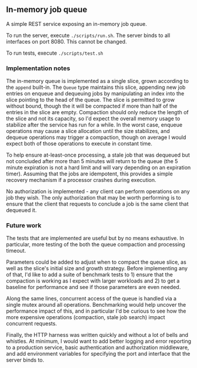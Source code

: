 ## In-memory job queue

A simple REST service exposing an in-memory job queue.

To run the server, execute `./scripts/run.sh`. The server binds to all
interfaces on port 8080. This cannot be changed.

To run tests, execute `./scripts/test.sh`

### Implementation notes

The in-memory queue is implemented as a single slice, grown according to the
`append` built-in. The `Queue` type maintains this slice, appending new job
entries on enqueue and dequeuing jobs by manipulating an index into the slice
pointing to the head of the queue. The slice is permitted to grow without
bound, though the it will be compacted if more than half of the entries in the
slice are empty. Compaction should only reduce the length of the slice and not
its capacity, so I'd expect the overall memory usage to stabilize after the
service has run for a while. In the worst case, enqueue operations may cause a
slice allocation until the size stabilizes, and dequeue operations may trigger
a compaction, though on average I would expect both of those operations to
execute in constant time.

To help ensure at-least-once processing, a stale job that was dequeued but not
concluded after more than 5 minutes will return to the queue (the 5 minute
expiration is not a hard limit and will vary depending on an expiration timer).
Assuming that the jobs are idempotent, this provides a simple recovery
mechanism if a processor crashes during execution.

No authorization is implemented - any client can perform operations on any job
they wish. The only authorization that may be worth performing is to ensure
that the client that requests to conclude a job is the same client that
dequeued it.

### Future work

The tests that are implemented are useful but by no means exhaustive. In
particular, more testing of the both the queue compaction and processing
timeout.

Parameters could be added to adjust when to compact the queue slice, as well as
the slice's initial size and growth strategy. Before implementing any of that,
I'd like to add a suite of benchmark tests to 1) ensure that the compaction is
working as I expect with larger workloads and 2) to get a baseline for
performance and see if those parameters are even needed.

Along the same lines, concurrent access of the queue is handled via a single
mutex around all operations. Benchmarking would help uncover the performance
impact of this, and in particular I'd be curious to see how the more expensive
operations (compaction, stale job search) impact concurrent requests.

Finally, the HTTP harness was written quickly and without a lot of bells and
whistles. At minimum, I would want to add better logging and error reporting to
a production service, basic authentication and authorization middleware, and
add environment variables for specifying the port and interface that the server
binds to.
